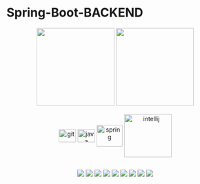 # Spring-Boot-BACKEND

<div align="center">
  <img height="180em" src="https://www.alura.com.br/assets/api/share/categoria-programacao.png"/>
  <img height="180em" src="https://4.bp.blogspot.com/-_Y5isR6OG70/VqM4VBtwx7I/AAAAAAAACdg/esBExhpDP1c/s1600/java8_splash.gif"/>
</div>

<div style="display"; align="center"><br>
  <img align="center" alt="git" height="30" width="40" src="https://icongr.am/devicon/git-original.svg?size=148&color=currentColor">
  <img align="center" alt="java" height="30" width="40" src="https://icongr.am/devicon/java-original.svg?size=148&color=currentColor">
  <img align="center" alt="spring" height="50" width="60" src="https://cdn.jsdelivr.net/gh/devicons/devicon/icons/spring/spring-original-wordmark.svg">
  <img align="center" alt="intellij" height="100" width="110" src="https://cdn.jsdelivr.net/gh/devicons/devicon/icons/intellij/intellij-original-wordmark.svg">
</div>

##

<div align="center">
  <a href = "mailto:jail_son_0@hotmail.com"><img src="https://img.shields.io/badge/Gmail-D14836?style=for-the-badge&logo=gmail&logoColor=white" target="_blank"></a>
  <a href = "https://discord.com/channels/Jailson#6695"><img src="https://img.shields.io/badge/Discord-7289DA?style=for-the-badge&logo=discord&logoColor=white" target="_blank"></a>
  <a href = "https://github.com/jailcomfranssa"><img src="https://img.shields.io/badge/GitHub-100000?style=for-the-badge&logo=github&logoColor=white"></a>
  <a href = "https://www.linkedin.com/in/jailson-silva-de-fran%C3%A7a-31468ba8"><img src="https://img.shields.io/badge/LinkedIn-0077B5?style=for-the-badge&logo=linkedin&logoColor=white"></a>
  <a href = "#"><img src="https://img.shields.io/badge/Windows-0078D6?style=for-the-badge&logo=windows&logoColor=white"></a>
  <a href = "#"><img src="https://img.shields.io/badge/Java-ED8B00?style=for-the-badge&logo=java&logoColor=white"></a>
  <a href = "#"><img src="https://img.shields.io/badge/Spring-6DB33F?style=for-the-badge&logo=spring&logoColor=white"></a>
  <a href = "#"><img src="https://img.shields.io/badge/Eclipse-2C2255?style=for-the-badge&logo=eclipse&logoColor=white"></a>
  <a href = "#"><img src="https://img.shields.io/badge/Visual_Studio_Code-0078D4?style=for-the-badge&logo=visual%20studio%20code&logoColor=white"></a>
</div>
